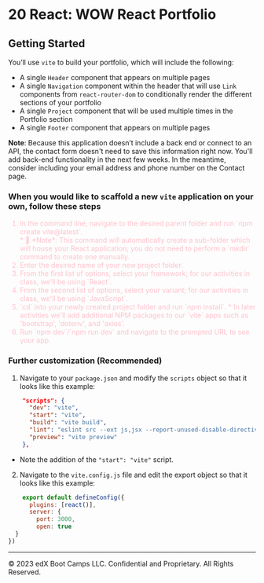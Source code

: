 # 20 React: WOW React Portfolio

## Getting Started

You’ll use `vite` to build your portfolio, which will include the following:
* A single `Header` component that appears on multiple pages
* A single `Navigation` component within the header that will use `Link` components from `react-router-dom` to conditionally render the different sections of your portfolio
* A single `Project` component that will be used multiple times in the Portfolio section
* A single `Footer` component that appears on multiple pages

**Note**: Because this application doesn’t include a back end or connect to an API, the contact form doesn't need to save this information right now. You'll add back-end functionality in the next few weeks. In the meantime, consider including your email address and phone number on the Contact page.

### When you would like to scaffold a new `vite` application on your own, follow these steps
<div style="color:pink">
<ol>
<li>In the command line, navigate to the desired parent folder and run `npm create vite@latest`.<br/>
    * 🔑 *Note*: This command will automatically create a sub-folder which will house your React application; you do not need to perform a `mkdir` command to create one manually.</li>
<li>Enter the desired name of your new project folder.</li>
<li>From the first list of options, select your framework; for our activities in class, we'll be using `React`.</li>
<li>From the second list of options, select your variant; for our activities in class, we'll be using `JavaScript`.</li>
<li>`cd` into your newly created project folder and run `npm install`.
    * In later activities we'll add additional NPM packages to our `vite` apps such as 'bootstrap', 'dotenv', and 'axios'.</li>
<li>Run `npm dev`/`npm run dev` and navigate to the prompted URL to see your app.</li>
</div>

### Further customization (Recommended)

1. Navigate to your `package.json` and modify the `scripts` object so that it looks like this example:

```json
    "scripts": {
      "dev": "vite",
      "start": "vite",
      "build": "vite build",
      "lint": "eslint src --ext js,jsx --report-unused-disable-directives --max-warnings 0",
      "preview": "vite preview"
    },
```

* Note the addition of the `"start": "vite"` script.

2. Navigate to the `vite.config.js` file and edit the export object so that it looks like this example:

```js
    export default defineConfig({
      plugins: [react()],
      server: {
        port: 3000,
        open: true
  }
})
```

- - -
© 2023 edX Boot Camps LLC. Confidential and Proprietary. All Rights Reserved.